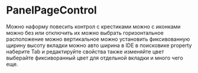 # PanelPageControl
Можно наформу повесить контрол с крестиками можно с иконками можно без или отключить их 
можно выбрать горизонтальное расположение можно вертикальное 
можно установить фиксивованную щирину высоту вкладки можно авто ширина
в IDE в поисковике property наберите Tab и редактируйте свойства
также изменяйте цвет выберайте фиксиворанный цвет для отдельной вкладки и много чего еще.
